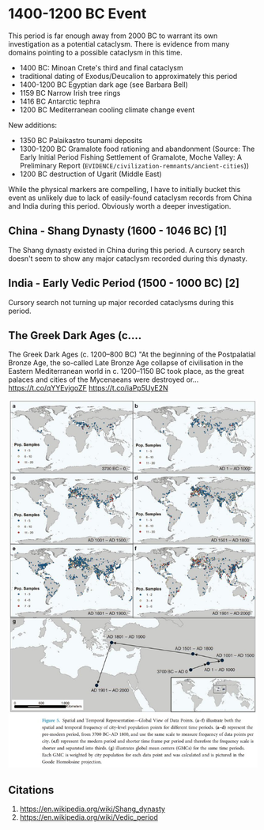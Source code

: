# 1400-1200 BC Event

This period is far enough away from 2000 BC to warrant its own investigation as a potential cataclysm. There is evidence from many domains pointing to a possible cataclysm in this time.

- 1400 BC: Minoan Crete's third and final cataclysm
- traditional dating of Exodus/Deucalion to approximately this period
- 1400-1200 BC Egyptian dark age (see Barbara Bell)
- 1159 BC Narrow Irish tree rings
- 1416 BC Antarctic tephra
- 1200 BC Mediterranean cooling climate change event

New additions:
- 1350 BC Palaikastro tsunami deposits
- 1300-1200 BC Gramalote food rationing and abandonment (Source: The Early Initial Period Fishing Settlement of Gramalote, Moche Valley: A Preliminary Report (`EVIDENCE/civilization-remnants/ancient-cities`))
- 1200 BC destruction of Ugarit (Middle East)

While the physical markers are compelling, I have to initially bucket this event as unlikely due to lack of easily-found cataclysm records from China and India during this period. Obviously worth a deeper investigation.

## China - Shang Dynasty (1600 - 1046 BC) [1]

The Shang dynasty existed in China during this period. A cursory search doesn't seem to show any major cataclysm recorded during this dynasty.

## India - Early Vedic Period (1500 - 1000 BC) [2]

Cursory search not turning up major recorded cataclysms during this period.

## The Greek Dark Ages (c....

The Greek Dark Ages (c. 1200–800 BC) "At the beginning of the Postpalatial Bronze Age, the so-called Late Bronze Age collapse of civilisation in the Eastern Mediterranean world in c. 1200–1150 BC took place, as the great palaces and cities of the Mycenaeans were destroyed or… https://t.co/qYYEvjgoZF https://t.co/iaPp5UyE2N

![](img/1826627432377418216-GVl5VZmX0AANHJj.jpg)

## Citations

1. https://en.wikipedia.org/wiki/Shang_dynasty
2. https://en.wikipedia.org/wiki/Vedic_period